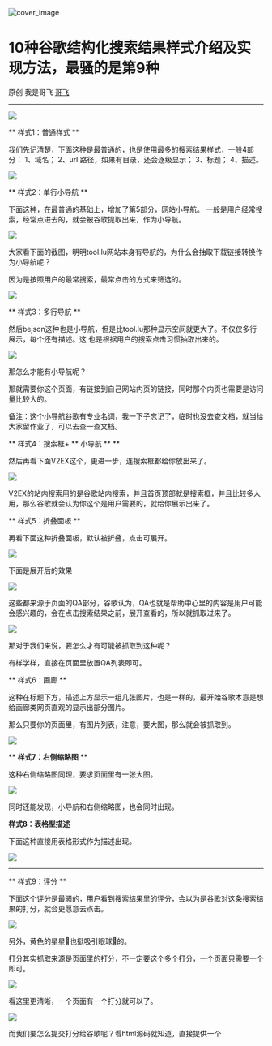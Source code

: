 ![cover_image](https://mmbiz.qpic.cn/sz_mmbiz_jpg/LBrX00GQeicvYpLXvms0e2ALJxlMTkPbduRQfrkcOsluBNpVZynYmjzugCl6kYh0wgFxydhyJFaTa3ct0PtmVsg/0?wx_fmt=jpeg)

#  10种谷歌结构化搜索结果样式介绍及实现方法，最骚的是第9种

原创  我是哥飞  [ 哥飞 ](javascript:void\(0\);)

__ _ _ _ _

![](https://mmbiz.qpic.cn/sz_mmbiz_jpg/LBrX00GQeicvYpLXvms0e2ALJxlMTkPbdDHmGecq39gq6Cblvgv7tvw6dpupoMiaxgodOibVq8ZRgSZic7ibrKTJBXg/640?wx_fmt=other)

** 样式1：普通样式  **

我们先记清楚，下面这种是最普通的，也是使用最多的搜索结果样式，一般4部分：  1、域名；  2、url 路径，如果有目录，还会逐级显示；  3、标题；
4、描述。

![](https://mmbiz.qpic.cn/sz_mmbiz_png/LBrX00GQeicvYpLXvms0e2ALJxlMTkPbdyuZiclaYTlsWjYxrpTQNTYtrhicia7dOG2S54De3Lc26u9nmonpeMia9ow/640?wx_fmt=png)

** 样式2：单行小导航  **

下面这种，在最普通的基础上，增加了第5部分，网站小导航。  一般是用户经常搜索，经常点进去的，就会被谷歌提取出来，作为小导航。

![](https://mmbiz.qpic.cn/sz_mmbiz_png/LBrX00GQeicvYpLXvms0e2ALJxlMTkPbdbjH3Zjsdf2L2gQefg71NvMc9jlbwjjcaU37ibuoLwicslISzn9SlInKw/640?wx_fmt=png)

大家看下面的截图，明明tool.lu网站本身有导航的，为什么会抽取下载链接转换作为小导航呢？

因为是按照用户的最常搜索，最常点击的方式来筛选的。

![](https://mmbiz.qpic.cn/sz_mmbiz_png/LBrX00GQeicvYpLXvms0e2ALJxlMTkPbdicepKUsqWoCCatb1DAbGnJMDnTvZr8ZLfyiaIsjDoReWonIrdxkzgpcQ/640?wx_fmt=png)

** 样式3：多行导航  **

然后bejson这种也是小导航，但是比tool.lu那种显示空间就更大了。不仅仅多行展示，每个还有描述。这  也是根据用户的搜索点击习惯抽取出来的。

![](https://mmbiz.qpic.cn/sz_mmbiz_png/LBrX00GQeicvYpLXvms0e2ALJxlMTkPbdnsFJKealR5y7R0TE7CWFCI2oU2aIuLnSRibPiaMowZGyics1IDy7kxNqA/640?wx_fmt=png)

那怎么才能有小导航呢？

那就需要你这个页面，有链接到自己网站内页的链接，同时那个内页也需要是访问量比较大的。

备注：这个小导航谷歌有专业名词，我一下子忘记了，临时也没去查文档，就当给大家留作业了，可以去查一查文档。

** 样式4：搜索框+ ** 小导航  ** **

然后再看下面V2EX这个，更进一步，连搜索框都给你放出来了。

![](https://mmbiz.qpic.cn/sz_mmbiz_png/LBrX00GQeicvYpLXvms0e2ALJxlMTkPbdWZvKwpJlxRPNiaUJWGibiaOopmlMh1G57PcPVLCxV7od0D4icWUIUiaMukA/640?wx_fmt=png)

V2EX的站内搜索用的是谷歌站内搜索，并且首页顶部就是搜索框，并且比较多人用，那么谷歌就会认为你这个是用户需要的，就给你展示出来了。

** 样式5：折叠面板  **

再看下面这种折叠面板，默认被折叠，点击可展开。  

![](https://mmbiz.qpic.cn/sz_mmbiz_png/LBrX00GQeicvYpLXvms0e2ALJxlMTkPbddV8PNibvFVIt1AMjiazo3ibSIwe0vUtzzO7YnliaOldiaAmicBm0S2Rz30Pg/640?wx_fmt=png)

下面是展开后的效果  

![](https://mmbiz.qpic.cn/sz_mmbiz_png/LBrX00GQeicvYpLXvms0e2ALJxlMTkPbdv4IbVgIpw3kZpiaNXoY6vt96GLhuLkO5eBjicUuR05ODR6hxAEb5MvrQ/640?wx_fmt=png)

这些都来源于页面的QA部分，谷歌认为，QA也就是帮助中心里的内容是用户可能会感兴趣的，会在点击搜索结果之前，展开查看的，所以就抓取过来了。

![](https://mmbiz.qpic.cn/sz_mmbiz_png/LBrX00GQeicvYpLXvms0e2ALJxlMTkPbd6avzFBokA4sT9AdSZm14GEbET4244sTHqF7fB2EZBEJQA2lePaQ00w/640?wx_fmt=png)

那对于我们来说，要怎么才有可能被抓取到这种呢？

有样学样，直接在页面里放置QA列表即可。

** 样式6：画廊  **

这种在标题下方，描述上方显示一组几张图片，也是一样的，最开始谷歌本意是想给画廊类网页直观的显示出部分图片。

那么只要你的页面里，有图片列表，注意，要大图，那么就会被抓取到。

![](https://mmbiz.qpic.cn/sz_mmbiz_png/LBrX00GQeicvYpLXvms0e2ALJxlMTkPbdIV3u5OLabiaSPzeial56MgnLicUWK0tk97EtjnLa3RZeCcOSmE2rTT6Iw/640?wx_fmt=png)

** **样式7：右侧缩略图** **

这种右侧缩略图同理，要求页面里有一张大图。

![](https://mmbiz.qpic.cn/sz_mmbiz_png/LBrX00GQeicvYpLXvms0e2ALJxlMTkPbdFTnfSkBr6kfgRGgqdXqqbolXBgp9ZDaNz75iaic0Mhic9XVbDDfuKw1dA/640?wx_fmt=png)

同时还能发现，小导航和右侧缩略图，也会同时出现。

**样式8：表格型描述**

下面这种直接用表格形式作为描述出现。  

![](https://mmbiz.qpic.cn/sz_mmbiz_png/LBrX00GQeicvYpLXvms0e2ALJxlMTkPbdnPE2RjcvicTXAc7SurFDV38sDMDNAic003rZcDEvibL6aUicBg3ibYWJwfA/640?wx_fmt=png)
****

** 样式9：评分  **

下面这个评分是最骚的，用户看到搜索结果里的评分，会以为是谷歌对这条搜索结果的打分，就会更愿意去点击。

![](https://mmbiz.qpic.cn/sz_mmbiz_png/LBrX00GQeicvYpLXvms0e2ALJxlMTkPbdZibDbBicwCiaIibSVvd0UaMDXqu759xqTKaicgUribULXYptRQtoO0v1bqnQ/640?wx_fmt=png)

另外，黄色的星星🌟也挺吸引眼球👀的。

打分其实抓取来源是页面里的打分，不一定要这个多个打分，一个页面只需要一个即可。

![](https://mmbiz.qpic.cn/sz_mmbiz_png/LBrX00GQeicvYpLXvms0e2ALJxlMTkPbdkDX62RqpIX6Xic0xC9AtwhSOzg1U3F22d9RIzhEnnnxDEePDa6ohyew/640?wx_fmt=png)

看这里更清晰，一个页面有一个打分就可以了。

![](https://mmbiz.qpic.cn/sz_mmbiz_png/LBrX00GQeicvYpLXvms0e2ALJxlMTkPbdMeK246kRKo2fztolaUVhxj35EN0pdvnWv7PtgEmX6lKjegIa5Niaq1Q/640?wx_fmt=png)

而我们要怎么提交打分给谷歌呢？看html源码就知道，直接提供一个 <script>标签，里边放 type 为 application/ld+json 的
json 数据即可。  

那么谷歌支持哪些格式呢？别急，我们先把10种样式介绍完，后面再介绍如何利用  application/ld+json给谷歌提交结构化数据  。  

![](https://mmbiz.qpic.cn/sz_mmbiz_png/LBrX00GQeicvYpLXvms0e2ALJxlMTkPbdtc8ywiatCHHNRWztjeicKSViaiaK2IKwujAKJZs9IdvCicLxibuLhO8H7pjw/640?wx_fmt=png)

看下面这里就清楚，为什么谷歌会显示打分了。

![](https://mmbiz.qpic.cn/sz_mmbiz_png/LBrX00GQeicvYpLXvms0e2ALJxlMTkPbd8pC9w45mWibMpxshxGhLricHEjrXtXEPRuGsf4mqpbqCrQ0Lh5E9jsgA/640?wx_fmt=png)
因为本意，谷歌是想给这类用户会打分的页面，直接把评分显示到搜索结果页面来，帮助用户去做决策的。

结果上面两个搞简历的站长骚操作，直接在页面里显示了打分组件，并且提供了结构化的json数据，最终就显示出来了。

我们也可以学习这个操作，因为用户会以为是谷歌给网页的打分就会点进来。  

**样式10：底部结构化信息**

看维基百科的这个搜索结果，在描述的下方，增加了一些结构化信息，都是一些关于这个结果的用户关心的信息。

![](https://mmbiz.qpic.cn/sz_mmbiz_png/LBrX00GQeicvYpLXvms0e2ALJxlMTkPbdvcXBgqeSribWXecCKEbFB8fsf0xJ0r9tYhutsrkVFHeTiasd4krHB8Fg/640?wx_fmt=png)

而信息源，其实是维基百科页面右侧的这个结构化表格信息。

![](https://mmbiz.qpic.cn/sz_mmbiz_png/LBrX00GQeicvYpLXvms0e2ALJxlMTkPbdhVQcW1RwC6EuLXI3GiaUMtXNa3DvPjXAHzSABCbTS8SOl0dWvZhWrWQ/640?wx_fmt=png)

其实还有一种样式，如下图所示，直接在搜索结果里显示了部分图片搜索结果。有时候甚至会在第一个搜索结果之前显示。那么这里的位置就很重要了。

![](https://mmbiz.qpic.cn/sz_mmbiz_png/LBrX00GQeicvYpLXvms0e2ALJxlMTkPbdXr4lnvDibKn6jzTOmic5dPggI3INDZl5XvI8wcmcl09aogPicKR5iaCAAg/640?wx_fmt=png)

要怎么才能上这个位置呢？有两个要求：  
1、要求搜索词本身是跟图片相关的；  2、要求你的页面里有大图，并且都给 img 标签加上了 alt 属性。

好了，看完这么多样式之后，你就会发现，想要什么样式，其实源头在我们的网页里。  

我们有什么数据才会展示什么，如有评分，我们才会展示一个评分组件到网页里。

那么就要求我们了解清楚，谷歌支持哪些样式，然后思考我们有什么数据，怎么展示才更符合我们的利益。

这里有必要说一下，在谷歌支持抓取结构化的json数据之前，也包括现在，其实谷歌也支持从页面中抓取数据后结构化展示。

因为毕竟还有大量的网页里没有写json，谷歌需要考虑到这种情况，并能够支持抓取。

而现在，谷歌支持直接抓取页面里<script>标签提供的结构化数据。

看看别人实际使用的例子就知道了，如何在网页的 head 里的  < script  > 放置  application/ld+json  数据。  

![](https://mmbiz.qpic.cn/sz_mmbiz_png/LBrX00GQeicvYpLXvms0e2ALJxlMTkPbd7n3fIWYx0bVl2jqI8lrTeiaicFfLPNhnJdNyBHZe2miaOJojZX5MjVVsg/640?wx_fmt=png)

![](https://mmbiz.qpic.cn/sz_mmbiz_png/LBrX00GQeicvYpLXvms0e2ALJxlMTkPbdXia5LmwvUwuRQrH3zEg6Gpw7BNQuuZXwfOyWJhAm1icNyhPlgHmfHyWg/640?wx_fmt=png)

更多用法建议大家直接打开下面网址，在谷歌搜索帮助中心学习。

https://developers.google.com/search/docs/appearance/structured-data/intro-
structured-data?hl=zh-cn

![](https://mmbiz.qpic.cn/sz_mmbiz_png/LBrX00GQeicvYpLXvms0e2ALJxlMTkPbddicbSaAZ7FBSD9oWtm0BfnkW6R9GB8XqEicICPS5DcibW8iayOIWw0KwXA/640?wx_fmt=png)

以上是今晚在哥飞的付费社群里的分享，也顺便写成文章分享给大家。  

这个社群是7月2日建立的，到目前为止，已经有79位老板加入了。  

价格666元一年，目前进来的老板们都说超值。  

![](https://mmbiz.qpic.cn/sz_mmbiz_png/LBrX00GQeicvYpLXvms0e2ALJxlMTkPbdgSXGIN83wibr86Yahlgv7k5icC6SGcdpyXu0IaveTpydlnq3Xd1zJibOw/640?wx_fmt=png)

群里不仅仅聊，  还真的动手做，目前群友们已经做了好几个网站，  几个  浏览器插件了。

![](https://mmbiz.qpic.cn/sz_mmbiz_png/LBrX00GQeicvYpLXvms0e2ALJxlMTkPbd7iaFbzRUG0JA5yuobV6QUZyuuYr8kjFT3rIfib2yq0ibt6arTEBibiaDqOg/640?wx_fmt=png)

有建站第一天就一千访问量的新站，还有第一天就从搜索引擎来了两千多访问量的新站。

如果感兴趣的话，请加我的微信 qiayue 咨询了解更多，也可以扫描下方二维码加我。  

![](https://mmbiz.qpic.cn/sz_mmbiz_jpg/LBrX00GQeicvYpLXvms0e2ALJxlMTkPbddWFrKuATDiahlbO6Lm6OypuDGQZqj9XCKdibm2eVXUOSOjqP022Fibvxg/640?wx_fmt=jpeg)

预览时标签不可点

微信扫一扫  
关注该公众号





****



****



  收藏

